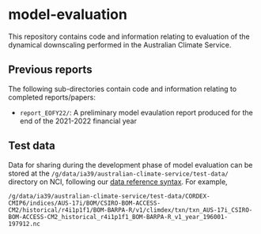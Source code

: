 # model-evaluation

This repository contains code and information relating to evaluation of the dynamical downscaling
performed in the Australian Climate Service.

## Previous reports

The following sub-directories contain code and information relating to completed reports/papers:
- `report_EOFY22/`: A preliminary model evaulation report produced for the end of the 2021-2022 financial year 

## Test data

Data for sharing during the development phase of model evaluation can be stored at the
`/g/data/ia39/australian-climate-service/test-data/` directory on NCI,
following our [data reference syntax](https://github.com/AusClimateService/data-code-group/blob/main/data_standards.md#cordex-cmip6). 
For example,
```
/g/data/ia39/australian-climate-service/test-data/CORDEX-CMIP6/indices/AUS-17i/BOM/CSIRO-BOM-ACCESS-CM2/historical/r4i1p1f1/BOM-BARPA-R/v1/climdex/txn/txn_AUS-17i_CSIRO-BOM-ACCESS-CM2_historical_r4i1p1f1_BOM-BARPA-R_v1_year_196001-197912.nc
```
